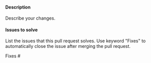 #### Description
Describe your changes.

#### Issues to solve
List the issues that this pull request solves. Use keyword "Fixes" to automatically close the issue after merging the pull request.

Fixes #
